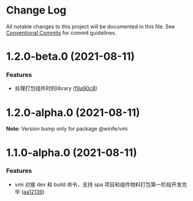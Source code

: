 # Change Log

All notable changes to this project will be documented in this file.
See [Conventional Commits](https://conventionalcommits.org) for commit guidelines.

# 1.2.0-beta.0 (2021-08-11)


### Features

* 处理打包组件时的library ([f9a90c8](https://github.com/cool-fe/vmi/commit/f9a90c8651f24b9ac36afda24404b07d31273f8f))





# 1.2.0-alpha.0 (2021-08-11)

**Note:** Version bump only for package @winfe/vmi





# 1.1.0-alpha.0 (2021-08-11)

### Features

- vmi 对接 dev 和 build 命令，支持 spa 项目和组件物料打包第一阶段开发完毕 ([aa12139](https://github.com/cool-fe/vmi/commit/aa12139a28d7bdc1aa5eaecedeaa248e589a1fab))
